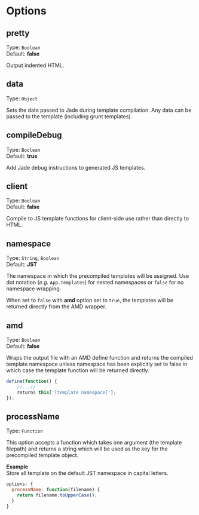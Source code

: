 # Options

## pretty
Type: `Boolean`  
Default: **false**

Output indented HTML.

## data
Type: `Object`

Sets the data passed to Jade during template compilation. Any data can be passed to the template (including grunt templates).

## compileDebug
Type: `Boolean`  
Default: **true**

Add Jade debug instructions to generated JS templates.

## client
Type: `Boolean`  
Default: **false**

Compile to JS template functions for client-side use rather than directly to HTML.

## namespace
Type: `String`, `Boolean`  
Default: **JST**

The namespace in which the precompiled templates will be assigned. Use dot notation (*e.g.* `App.Templates`) for nested namespaces or `false` for no namespace wrapping.  

When set to `false` with **amd** option set to `true`, the templates will be returned directly from the AMD wrapper.


## amd
Type: `Boolean`  
Default: **false**

Wraps the output file with an AMD define function and returns the compiled template namespace unless namespace has been explicitly set to false in which case the template function will be returned directly.

```js
define(function() {
    //...//
    returns this['[template namespace]'];
});
```

## processName
Type: `Function`

This option accepts a function which takes one argument (the template filepath) and returns a string which will be used as the key for the precompiled template object.

**Example**  
Store all template on the default JST namespace in capital letters.  

```js
options: {
  processName: function(filename) {
    return filename.toUpperCase();
  }
}
```
